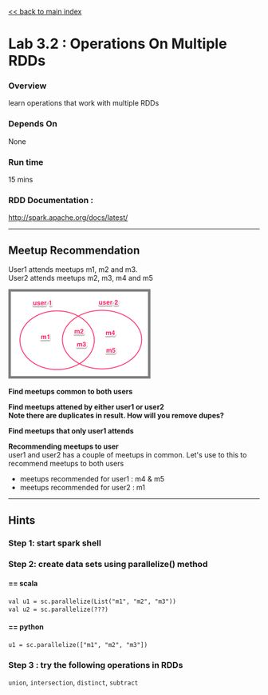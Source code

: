 <link rel='stylesheet' href='../assets/main.css'/>

[<< back to main index](../README.md)

Lab 3.2 : Operations On Multiple RDDs
=====================================
### Overview
learn operations that work with multiple RDDs

### Depends On 
None

### Run time
15 mins

### RDD Documentation : 
http://spark.apache.org/docs/latest/


--------
Meetup Recommendation
--------
User1 attends meetups  m1, m2 and m3.  
User2 attends meetups  m2, m3, m4  and m5

<img src="../images/3.2.png" style="border: 5px solid grey; max-width:100%;"/>

**Find meetups common to both users** 

**Find meetups attened by either user1 or user2**  
**Note there are duplicates in result.  How will you remove dupes?**

**Find meetups that only user1 attends**

**Recommending meetups to user**   
user1 and user2 has a couple of meetups in common.  Let's use to this to recommend meetups to both users  
* meetups recommended for user1 : m4 & m5
* meetups recommended for user2 : m1


-----
Hints
-----

### Step 1: start spark shell

### Step 2: create data sets using parallelize() method
#### ==   scala

    val u1 = sc.parallelize(List("m1", "m2", "m3"))
    val u2 = sc.parallelize(???)


#### == python

    u1 = sc.parallelize(["m1", "m2", "m3"])


### Step 3 : try the following operations in RDDs
`union`, `intersection`,  `distinct`,  `subtract`